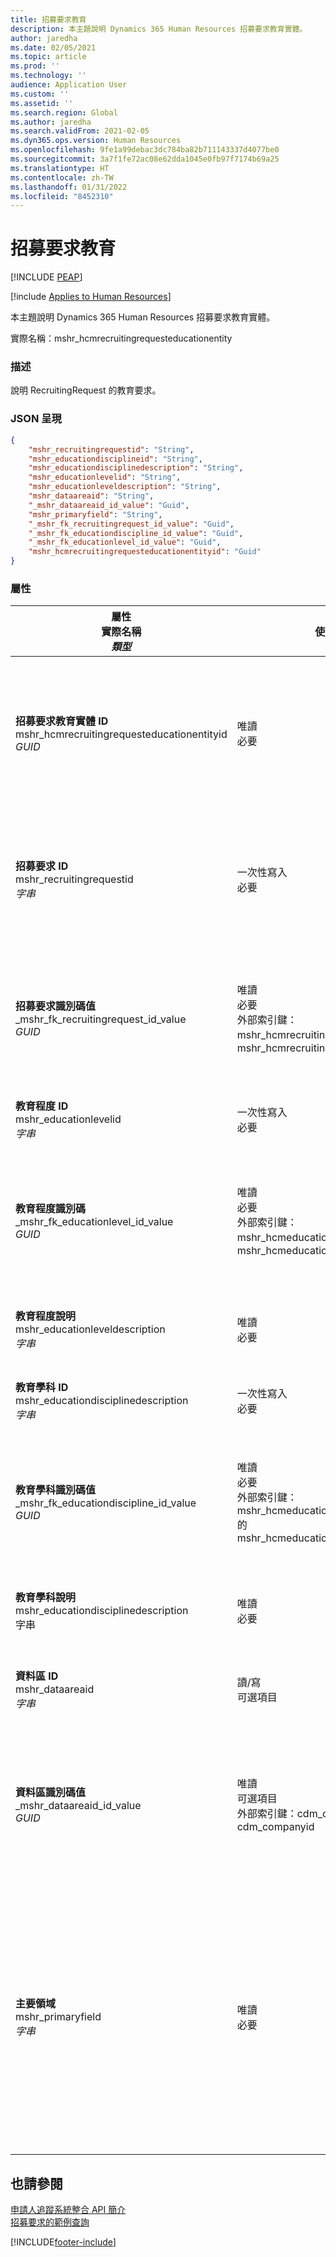 ```yaml
---
title: 招募要求教育
description: 本主題說明 Dynamics 365 Human Resources 招募要求教育實體。
author: jaredha
ms.date: 02/05/2021
ms.topic: article
ms.prod: ''
ms.technology: ''
audience: Application User
ms.custom: ''
ms.assetid: ''
ms.search.region: Global
ms.author: jaredha
ms.search.validFrom: 2021-02-05
ms.dyn365.ops.version: Human Resources
ms.openlocfilehash: 9fe1a99debac3dc784ba82b711143337d4077be0
ms.sourcegitcommit: 3a7f1fe72ac08e62dda1045e0fb97f7174b69a25
ms.translationtype: HT
ms.contentlocale: zh-TW
ms.lasthandoff: 01/31/2022
ms.locfileid: "8452310"
---
```

# <a name="recruiting-request-education"></a>招募要求教育


[!INCLUDE [PEAP](../includes/peap-1.md)]

[!include [Applies to Human Resources](../includes/applies-to-hr.md)]

本主題說明 Dynamics 365 Human Resources 招募要求教育實體。

實際名稱：mshr_hcmrecruitingrequesteducationentity

### <a name="description"></a>描述

說明 RecruitingRequest 的教育要求。

### <a name="json-representation"></a>JSON 呈現

```json
{
    "mshr_recruitingrequestid": "String",
    "mshr_educationdisciplineid": "String",
    "mshr_educationdisciplinedescription": "String",
    "mshr_educationlevelid": "String",
    "mshr_educationleveldescription": "String",
    "mshr_dataareaid": "String",
    "_mshr_dataareaid_id_value": "Guid",
    "mshr_primaryfield": "String",
    "_mshr_fk_recruitingrequest_id_value": "Guid",
    "_mshr_fk_educationdiscipline_id_value": "Guid",
    "_mshr_fk_educationlevel_id_value": "Guid",
    "mshr_hcmrecruitingrequesteducationentityid": "Guid"
}
```

### <a name="properties"></a>屬性

| 屬性<br>**實際名稱**<br>**_類型_** | 使用 | 描述 |
| --- | --- | --- |
| **招募要求教育實體 ID**<br>mshr_hcmrecruitingrequesteducationentityid<br>*GUID* | 唯讀<br>必要 | 系統產生的唯一招募要求教育記錄識別碼。 |
| **招募要求 ID**<br>mshr_recruitingrequestid<br>*字串* | 一次性寫入<br>必要 | 使用者可讀的唯一相關招募要求識別碼。 |
| **招募要求識別碼值**<br>_mshr_fk_recruitingrequest_id_value<br>*GUID* | 唯讀<br>必要<br>外部索引鍵：mshr_hcmrecruitingrequestentity 的 mshr_hcmrecruitingrequestentityid | 系統產生的唯一相關招募要求識別碼。 |
| **教育程度 ID**<br>mshr_educationlevelid<br>*字串* | 一次性寫入<br>必要 | 所需的教育程度。 |
| **教育程度識別碼**<br>_mshr_fk_educationlevel_id_value<br>*GUID* | 唯讀<br>必要<br>外部索引鍵：mshr_hcmeducationlevelentity 的 mshr_hcmeducationlevelentityid | 系統產生的唯一所需教育程度識別碼。 |
| **教育程度說明**<br>mshr_educationleveldescription<br>*字串* | 唯讀<br>必要 | 技能所需程度描述。 |
| **教育學科 ID**<br>mshr_educationdisciplinedescription<br>*字串* | 一次性寫入<br>必要 | 教育學科領域。 |
| **教育學科識別碼值**<br>_mshr_fk_educationdiscipline_id_value<br>*GUID* | 唯讀<br>必要<br>外部索引鍵：mshr_hcmeducationdisciplineentity 的 mshr_hcmeducationdisciplineentityid | 系統產生的唯一教育學科領域識別碼。 |
| **教育學科說明**<br>mshr_educationdisciplinedescription<br>字串 | 唯讀<br>必要 | 教育學科領域說明。 |
| **資料區 ID**<br>mshr_dataareaid<br>*字串* | 讀/寫<br>可選項目 | 指定法人實體 (公司)。|
| **資料區識別碼值**<br>_mshr_dataareaid_id_value<br>*GUID* | 唯讀<br>可選項目<br>外部索引鍵：cdm_company 實體的 cdm_companyid | 系統產生辨別法人實體 (公司) 的 GUID 值。 |
| **主要領域**<br>mshr_primaryfield<br>*字串* | 唯讀<br>必要 | 招募要求值、教育程度 ID 和教育學科 ID 併列，作為另一種辨別唯一記錄的方法。 |

## <a name="see-also"></a>也請參閱

[申請人追蹤系統整合 API 簡介](hr-admin-integration-ats-api-introduction.md)<br>
[招募要求的範例查詢](hr-admin-integration-ats-api-recruiting-request-example-query.md)



[!INCLUDE[footer-include](../includes/footer-banner.md)]
